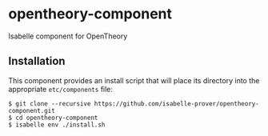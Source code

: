 # opentheory-component
Isabelle component for OpenTheory

## Installation

This component provides an install script that will place its directory into the appropriate `etc/components` file:

```
$ git clone --recursive https://github.com/isabelle-prover/opentheory-component.git
$ cd opentheory-component
$ isabelle env ./install.sh
```
